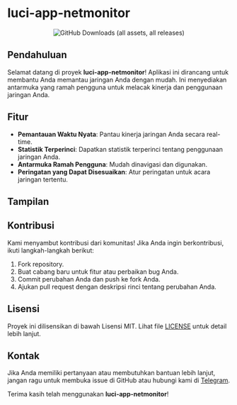 # luci-app-netmonitor

<p align="center">
    <img src="https://img.shields.io/github/downloads/rizkikotet-dev/luci-app-netmonitor/total?style=for-the-badge&logo=openwrt&labelColor=blue" alt="GitHub Downloads (all assets, all releases)">
</p>

## Pendahuluan

Selamat datang di proyek **luci-app-netmonitor**! Aplikasi ini dirancang untuk membantu Anda memantau jaringan Anda dengan mudah. Ini menyediakan antarmuka yang ramah pengguna untuk melacak kinerja dan penggunaan jaringan Anda.

## Fitur

- **Pemantauan Waktu Nyata**: Pantau kinerja jaringan Anda secara real-time.
- **Statistik Terperinci**: Dapatkan statistik terperinci tentang penggunaan jaringan Anda.
- **Antarmuka Ramah Pengguna**: Mudah dinavigasi dan digunakan.
- **Peringatan yang Dapat Disesuaikan**: Atur peringatan untuk acara jaringan tertentu.

## Tampilan

## Kontribusi

Kami menyambut kontribusi dari komunitas! Jika Anda ingin berkontribusi, ikuti langkah-langkah berikut:

1. Fork repository.
2. Buat cabang baru untuk fitur atau perbaikan bug Anda.
3. Commit perubahan Anda dan push ke fork Anda.
4. Ajukan pull request dengan deskripsi rinci tentang perubahan Anda.

## Lisensi

Proyek ini dilisensikan di bawah Lisensi MIT. Lihat file [LICENSE](LICENSE) untuk detail lebih lanjut.

## Kontak

Jika Anda memiliki pertanyaan atau membutuhkan bantuan lebih lanjut, jangan ragu untuk membuka issue di GitHub atau hubungi kami di [Telegram](https://t.me/RizkiKotet).

Terima kasih telah menggunakan **luci-app-netmonitor**!
